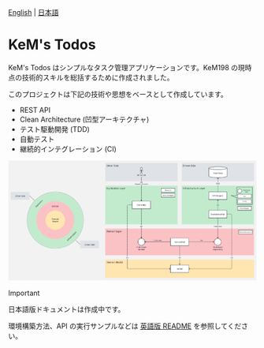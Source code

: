 [English](./README.md) | [日本語](./README.ja.md)

<!-- omit in toc -->
# KeM's Todos

KeM's Todos はシンプルなタスク管理アプリケーションです。KeM198 の現時点の技術的スキルを総括するために作成されました。

このプロジェクトは下記の技術や思想をベースとして作成しています。

- REST API
- Clean Architecture (凹型アーキテクチャ)
- テスト駆動開発 (TDD)
- 自動テスト
- 継続的インテグレーション (CI)

![architecture](./docs/img/architecture.png)

> [!IMPORTANT]
> 日本語版ドキュメントは作成中です。
>
> 環境構築方法、API の実行サンプルなどは [英語版 README](./README.md) を参照してください。
